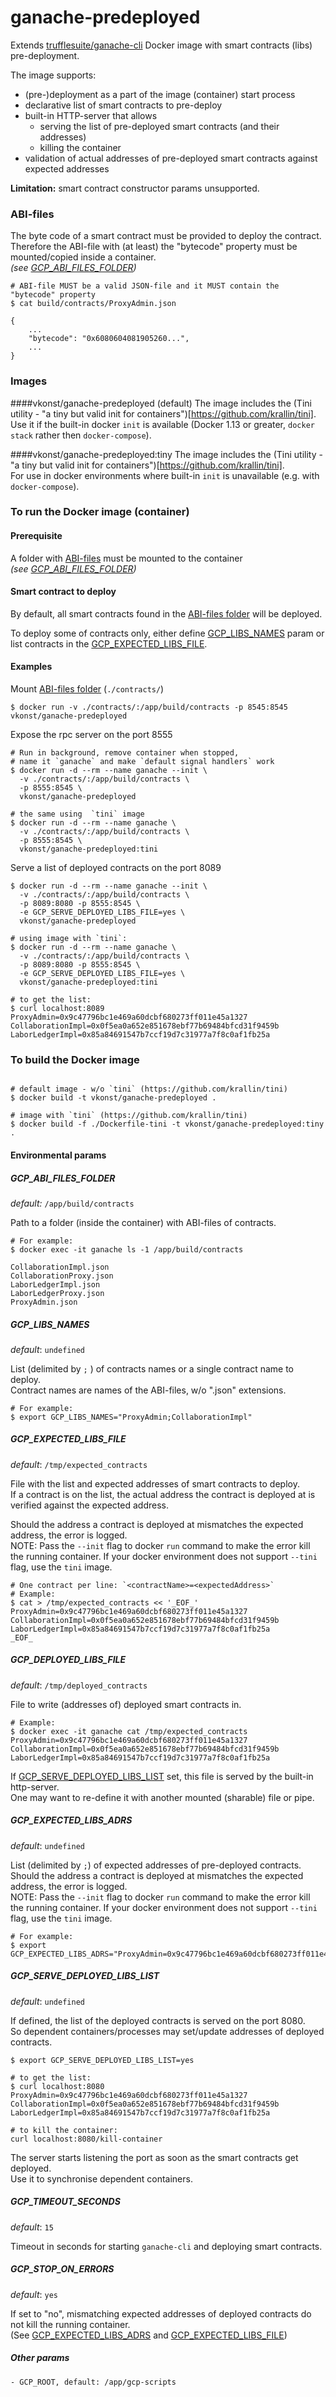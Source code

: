 # ganache-predeployed

Extends [trufflesuite/ganache-cli](https://github.com/trufflesuite/ganache-cli#docker) Docker image with smart contracts (libs) pre-deployment.  

The image supports:
- (pre-)deployment as a part of the image (container) start process
- declarative list of smart contracts to pre-deploy
- built-in HTTP-server that allows
    - serving the list of pre-deployed smart contracts (and their addresses)
    - killing the container
- validation of actual addresses of pre-deployed smart contracts against expected addresses     

__Limitation:__ smart contract constructor params unsupported.

### ABI-files
The byte code of a smart contract must be provided to deploy the contract.  
Therefore the ABI-file with (at least) the "bytecode" property must be mounted/copied inside a container.  
_(see [GCP_ABI_FILES_FOLDER](#GCP_ABI_FILES_FOLDER))_

```shell script
# ABI-file MUST be a valid JSON-file and it MUST contain the "bytecode" property  
$ cat build/contracts/ProxyAdmin.json

{
    ...
    "bytecode": "0x6080604081905260...",
    ...
}
```

### Images
####vkonst/ganache-predeployed (default)
The image includes the (Tini utility - "a tiny but valid init for containers")[https://github.com/krallin/tini].    
Use it if the built-in docker `init` is available (Docker 1.13 or greater, `docker stack` rather then `docker-compose`).

####vkonst/ganache-predeployed:tiny
The image includes the (Tini utility - "a tiny but valid init for containers")[https://github.com/krallin/tini].  
For use in docker environments where built-in `init` is unavailable (e.g. with `docker-compose`).

### To run the Docker image (container)

#### Prerequisite  
A folder with [ABI-files](#ABI-files) must be mounted to the container  
_(see [GCP_ABI_FILES_FOLDER](#GCP_ABI_FILES_FOLDER))_

#### Smart contract to deploy
By default, all smart contracts found in the [ABI-files folder](#ABI-files) will be deployed.

To deploy some of contracts only, either define [GCP_LIBS_NAMES](#GCP_LIBS_NAMES) param or list contracts in the [GCP_EXPECTED_LIBS_FILE](#GCP_EXPECTED_LIBS_FILE).

#### Examples

Mount [ABI-files folder](#ABI-files) (`./contracts/`)
```shell script
$ docker run -v ./contracts/:/app/build/contracts -p 8545:8545 vkonst/ganache-predeployed
```

Expose the rpc server on the port 8555
```shell script
# Run in background, remove container when stopped,
# name it `ganache` and make `default signal handlers` work
$ docker run -d --rm --name ganache --init \
  -v ./contracts/:/app/build/contracts \
  -p 8555:8545 \
  vkonst/ganache-predeployed

# the same using  `tini` image
$ docker run -d --rm --name ganache \
  -v ./contracts/:/app/build/contracts \
  -p 8555:8545 \
  vkonst/ganache-predeployed:tini
```

Serve a list of deployed contracts on the port 8089
```shell script
$ docker run -d --rm --name ganache --init \
  -v ./contracts/:/app/build/contracts \
  -p 8089:8080 -p 8555:8545 \
  -e GCP_SERVE_DEPLOYED_LIBS_FILE=yes \
  vkonst/ganache-predeployed

# using image with `tini`:
$ docker run -d --rm --name ganache \
  -v ./contracts/:/app/build/contracts \
  -p 8089:8080 -p 8555:8545 \
  -e GCP_SERVE_DEPLOYED_LIBS_FILE=yes \
  vkonst/ganache-predeployed:tini

# to get the list:
$ curl localhost:8089
ProxyAdmin=0x9c47796bc1e469a60dcbf680273ff011e45a1327
CollaborationImpl=0x0f5ea0a652e851678ebf77b69484bfcd31f9459b
LaborLedgerImpl=0x85a84691547b7ccf19d7c31977a7f8c0af1fb25a
```

### To build the Docker image
```shell script

# default image - w/o `tini` (https://github.com/krallin/tini) 
$ docker build -t vkonst/ganache-predeployed .

# image with `tini` (https://github.com/krallin/tini)
$ docker build -f ./Dockerfile-tini -t vkonst/ganache-predeployed:tiny .
```

#### Environmental params 

##### GCP_ABI_FILES_FOLDER
_default:_ `/app/build/contracts`

Path to a folder (inside the container) with ABI-files of contracts.

```shell script
# For example:
$ docker exec -it ganache ls -1 /app/build/contracts

CollaborationImpl.json
CollaborationProxy.json
LaborLedgerImpl.json
LaborLedgerProxy.json
ProxyAdmin.json
```

##### GCP_LIBS_NAMES
_default_: `undefined`

List (delimited by `;` ) of contracts names or a single contract name to deploy.  
Contract names are names of the ABI-files, w/o ".json" extensions.

```shell script
# For example:
$ export GCP_LIBS_NAMES="ProxyAdmin;CollaborationImpl"
```

##### GCP_EXPECTED_LIBS_FILE
_default_: `/tmp/expected_contracts`

File with  the list and expected addresses of smart contracts to deploy.  
If a contract is on the list, the actual address the contract is deployed at is verified against the expected address.

Should the address a contract is deployed at mismatches the expected address, the error is logged.  
NOTE: Pass the `--init` flag to docker `run` command to make the error kill the running container.
If your docker environment does not support `--tini` flag, use the `tini` image.
```
# One contract per line: `<contractName>=<expectedAddress>`
# Example:
$ cat > /tmp/expected_contracts << '_EOF_'
ProxyAdmin=0x9c47796bc1e469a60dcbf680273ff011e45a1327
CollaborationImpl=0x0f5ea0a652e851678ebf77b69484bfcd31f9459b
LaborLedgerImpl=0x85a84691547b7ccf19d7c31977a7f8c0af1fb25a
_EOF_
```

##### GCP_DEPLOYED_LIBS_FILE
_default_: `/tmp/deployed_contracts`

File to write (addresses of) deployed smart contracts in.  
```shell script
# Example:
$ docker exec -it ganache cat /tmp/expected_contracts
ProxyAdmin=0x9c47796bc1e469a60dcbf680273ff011e45a1327
CollaborationImpl=0x0f5ea0a652e851678ebf77b69484bfcd31f9459b
LaborLedgerImpl=0x85a84691547b7ccf19d7c31977a7f8c0af1fb25a
```
If [GCP_SERVE_DEPLOYED_LIBS_LIST](#GCP_SERVE_DEPLOYED_LIBS_LIST) set, this file is served by the built-in http-server.    
One may want to re-define it with another mounted (sharable) file or pipe.

##### GCP_EXPECTED_LIBS_ADRS
_default_: `undefined`

List (delimited by `;`) of expected addresses of pre-deployed contracts.  
Should the address a contract is deployed at mismatches the expected address, the error is logged.  
NOTE: Pass the `--init` flag to docker `run` command to make the error kill the running container.
If your docker environment does not support `--tini` flag, use the `tini` image.

```shell script
# For example:
$ export GCP_EXPECTED_LIBS_ADRS="ProxyAdmin=0x9c47796bc1e469a60dcbf680273ff011e45a1327;CollaborationImpl=0x0f5ea0a652e851678ebf77b69484bfcd31f9459b"
```

##### GCP_SERVE_DEPLOYED_LIBS_LIST
_default_: `undefined`

If defined, the list of the deployed contracts is served on the port 8080.  
So dependent containers/processes may set/update addresses of deployed contracts.  

```shell script
$ export GCP_SERVE_DEPLOYED_LIBS_LIST=yes

# to get the list:
$ curl localhost:8080
ProxyAdmin=0x9c47796bc1e469a60dcbf680273ff011e45a1327
CollaborationImpl=0x0f5ea0a652e851678ebf77b69484bfcd31f9459b
LaborLedgerImpl=0x85a84691547b7ccf19d7c31977a7f8c0af1fb25a

# to kill the container:
curl localhost:8080/kill-container
```

The server starts listening the port as soon as the smart contracts get deployed.  
Use it to synchronise dependent containers.  

##### GCP_TIMEOUT_SECONDS
_default_: `15`

Timeout in seconds for starting `ganache-cli` and deploying smart contracts.

##### GCP_STOP_ON_ERRORS
_default_: `yes`

If set to "no", mismatching expected addresses of deployed contracts do not kill the running container.  
(See [GCP_EXPECTED_LIBS_ADRS](#GCP_EXPECTED_LIBS_ADRS) and [GCP_EXPECTED_LIBS_FILE](#GCP_EXPECTED_LIBS_FILE))

##### Other params
```shell script
- GCP_ROOT, default: /app/gcp-scripts
```
